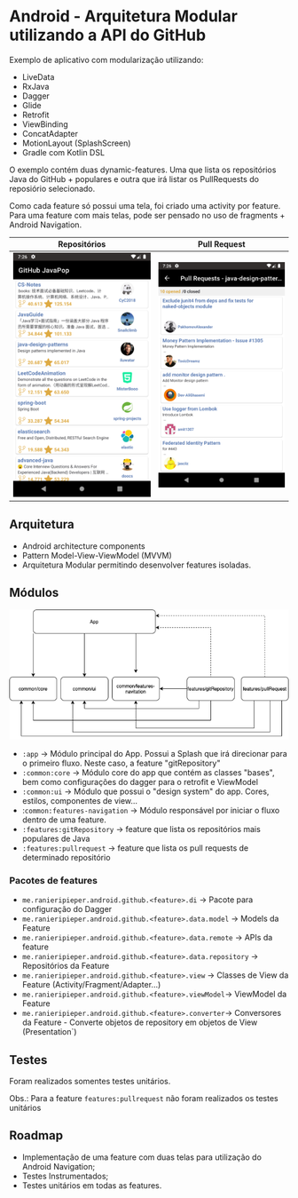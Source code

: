 # Android - Arquitetura Modular utilizando a API do GitHub

Exemplo de aplicativo com modularização utilizando:

- LiveData
- RxJava
- Dagger
- Glide
- Retrofit
- ViewBinding
- ConcatAdapter
- MotionLayout (SplashScreen)
- Gradle com Kotlin DSL

O exemplo contém duas dynamic-features. Uma que lista os repositórios Java do GitHub + populares e outra que irá listar os PullRequests do reposiório selecionado.

Como cada feature só possui uma tela, foi criado uma activity por feature. Para uma feature com mais telas, pode ser pensado no uso de fragments + Android Navigation.

| Repositórios  | Pull Request |
| ------------- | ------------- |
| ![Repositórios](screenshots/git-repositories.png)  | ![Pull Requests](screenshots/pull-requests.png)  |

## Arquitetura

- Android architecture components
- Pattern Model-View-ViewModel (MVVM)
- Arquitetura Modular permitindo desenvolver features isoladas.

## Módulos

![Diagrama](screenshots/diagram.png)

- `:app` -> Módulo principal do App. Possui a Splash que irá direcionar para o primeiro fluxo. Neste caso, a feature "gitRepository"
- `:common:core` -> Módulo core do app que contém as classes "bases", bem como configurações do dagger para o retrofit e ViewModel
- `:common:ui` -> Módulo que possui o "design system" do app. Cores, estilos, componentes de view...
- :`common:features-navigation` -> Módulo responsável por iniciar o fluxo dentro de uma feature.
- `:features:gitRepository` -> feature que lista os repositórios mais populares de Java
- `:features:pullrequest` -> feature que lista os pull requests de determinado repositório

### Pacotes de features
- `me.ranieripieper.android.github.<feature>.di` -> Pacote para configuração do Dagger
- `me.ranieripieper.android.github.<feature>.data.model` -> Models da Feature
- `me.ranieripieper.android.github.<feature>.data.remote` -> APIs da feature
- `me.ranieripieper.android.github.<feature>.data.repository` -> Repositórios da Feature
- `me.ranieripieper.android.github.<feature>.view` -> Classes de View da Feature (Activity/Fragment/Adapter...)
- `me.ranieripieper.android.github.<feature>.viewModel`-> ViewModel da Feature
- `me.ranieripieper.android.github.<feature>.converter`-> Conversores da Feature - Converte objetos de repository em objetos de View (Presentation`)

## Testes

Foram realizados somentes testes unitários. 

Obs.: Para a feature `features:pullrequest` não foram realizados os testes unitários

## Roadmap

- Implementação de uma feature com duas telas para utilização do Android Navigation;
- Testes Instrumentados;
- Testes unitários em todas as features.